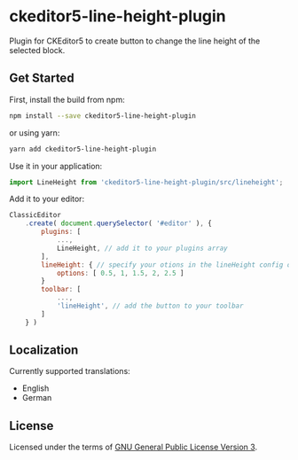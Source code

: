 # ckeditor5-line-height-plugin

Plugin for CKEditor5 to create button to change the line height of the selected block.

## Get Started

First, install the build from npm:

```bash
npm install --save ckeditor5-line-height-plugin
```
or using yarn:
```bash
yarn add ckeditor5-line-height-plugin
```

Use it in your application:

```js
import LineHeight from 'ckeditor5-line-height-plugin/src/lineheight';
```
Add it to your editor:
```js
ClassicEditor
    .create( document.querySelector( '#editor' ), {
        plugins: [
            ...,
            LineHeight, // add it to your plugins array
        ],
        lineHeight: { // specify your otions in the lineHeight config object. Default values are [ 0, 0.5, 1, 1.5, 2 ]
            options: [ 0.5, 1, 1.5, 2, 2.5 ]
        }
        toolbar: [
            ...,
            'lineHeight', // add the button to your toolbar
        ]
    } )
```
## Localization

Currently supported translations:
* English
* German

## License

Licensed under the terms of [GNU General Public License Version 3](http://www.gnu.org/licenses/gpl.html).